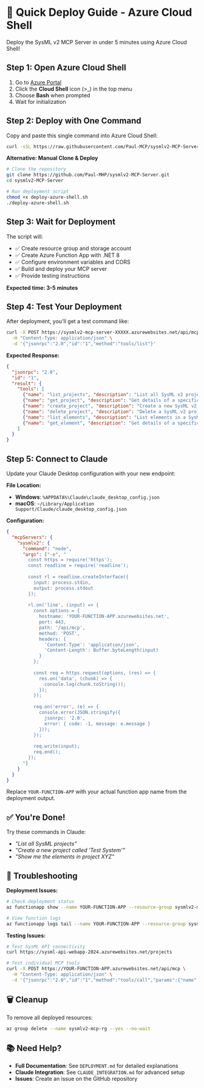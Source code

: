 # 🚀 Quick Deploy Guide - Azure Cloud Shell

Deploy the SysML v2 MCP Server in under 5 minutes using Azure Cloud Shell!

## Step 1: Open Azure Cloud Shell
1. Go to [Azure Portal](https://portal.azure.com)
2. Click the **Cloud Shell** icon (>_) in the top menu
3. Choose **Bash** when prompted
4. Wait for initialization

## Step 2: Deploy with One Command

Copy and paste this single command into Azure Cloud Shell:

```bash
curl -sSL https://raw.githubusercontent.com/Paul-MCP/sysmlv2-MCP-Server/main/deploy-azure-shell.sh | bash
```

**Alternative: Manual Clone & Deploy**
```bash
# Clone the repository
git clone https://github.com/Paul-MHP/sysmlv2-MCP-Server.git
cd sysmlv2-MCP-Server

# Run deployment script
chmod +x deploy-azure-shell.sh
./deploy-azure-shell.sh
```

## Step 3: Wait for Deployment
The script will:
- ✅ Create resource group and storage account
- ✅ Create Azure Function App with .NET 8
- ✅ Configure environment variables and CORS
- ✅ Build and deploy your MCP server
- ✅ Provide testing instructions

**Expected time: 3-5 minutes**

## Step 4: Test Your Deployment

After deployment, you'll get a test command like:
```bash
curl -X POST https://sysmlv2-mcp-server-XXXXX.azurewebsites.net/api/mcp \
  -H "Content-Type: application/json" \
  -d '{"jsonrpc":"2.0","id":"1","method":"tools/list"}'
```

**Expected Response:**
```json
{
  "jsonrpc": "2.0",
  "id": "1",
  "result": {
    "tools": [
      {"name": "list_projects", "description": "List all SysML v2 projects"},
      {"name": "get_project", "description": "Get details of a specific SysML v2 project"},
      {"name": "create_project", "description": "Create a new SysML v2 project"},
      {"name": "delete_project", "description": "Delete a SysML v2 project"},
      {"name": "list_elements", "description": "List elements in a SysML v2 project"},
      {"name": "get_element", "description": "Get details of a specific element"}
    ]
  }
}
```

## Step 5: Connect to Claude

Update your Claude Desktop configuration with your new endpoint:

**File Location:**
- **Windows**: `%APPDATA%\Claude\claude_desktop_config.json`
- **macOS**: `~/Library/Application Support/Claude/claude_desktop_config.json`

**Configuration:**
```json
{
  "mcpServers": {
    "sysmlv2": {
      "command": "node",
      "args": ["-e", "
        const https = require('https');
        const readline = require('readline');
        
        const rl = readline.createInterface({
          input: process.stdin,
          output: process.stdout
        });
        
        rl.on('line', (input) => {
          const options = {
            hostname: 'YOUR-FUNCTION-APP.azurewebsites.net',
            port: 443,
            path: '/api/mcp',
            method: 'POST',
            headers: {
              'Content-Type': 'application/json',
              'Content-Length': Buffer.byteLength(input)
            }
          };
          
          const req = https.request(options, (res) => {
            res.on('data', (chunk) => {
              console.log(chunk.toString());
            });
          });
          
          req.on('error', (e) => {
            console.error(JSON.stringify({
              jsonrpc: '2.0',
              error: { code: -1, message: e.message }
            }));
          });
          
          req.write(input);
          req.end();
        });
      "]
    }
  }
}
```

Replace `YOUR-FUNCTION-APP` with your actual function app name from the deployment output.

## ✅ You're Done!

Try these commands in Claude:
- *"List all SysML projects"*
- *"Create a new project called 'Test System'"*
- *"Show me the elements in project XYZ"*

## 🔧 Troubleshooting

**Deployment Issues:**
```bash
# Check deployment status
az functionapp show --name YOUR-FUNCTION-APP --resource-group sysmlv2-mcp-rg

# View function logs
az functionapp logs tail --name YOUR-FUNCTION-APP --resource-group sysmlv2-mcp-rg
```

**Testing Issues:**
```bash
# Test SysML API connectivity
curl https://sysml-api-webapp-2024.azurewebsites.net/projects

# Test individual MCP tools
curl -X POST https://YOUR-FUNCTION-APP.azurewebsites.net/api/mcp \
  -H "Content-Type: application/json" \
  -d '{"jsonrpc":"2.0","id":"1","method":"tools/call","params":{"name":"list_projects","arguments":{}}}'
```

## 🗑️ Cleanup

To remove all deployed resources:
```bash
az group delete --name sysmlv2-mcp-rg --yes --no-wait
```

## 📚 Need Help?

- **Full Documentation**: See `DEPLOYMENT.md` for detailed explanations
- **Claude Integration**: See `CLAUDE_INTEGRATION.md` for advanced setup
- **Issues**: Create an issue on the GitHub repository